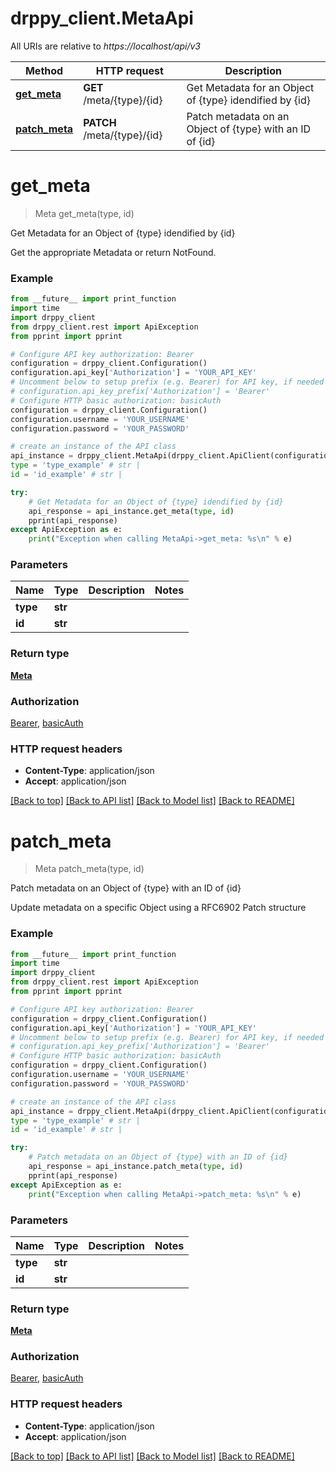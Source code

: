 # drppy_client.MetaApi

All URIs are relative to *https://localhost/api/v3*

Method | HTTP request | Description
------------- | ------------- | -------------
[**get_meta**](MetaApi.md#get_meta) | **GET** /meta/{type}/{id} | Get Metadata for an Object of {type} idendified by {id}
[**patch_meta**](MetaApi.md#patch_meta) | **PATCH** /meta/{type}/{id} | Patch metadata on an Object of {type} with an ID of {id}


# **get_meta**
> Meta get_meta(type, id)

Get Metadata for an Object of {type} idendified by {id}

Get the appropriate Metadata or return NotFound.

### Example
```python
from __future__ import print_function
import time
import drppy_client
from drppy_client.rest import ApiException
from pprint import pprint

# Configure API key authorization: Bearer
configuration = drppy_client.Configuration()
configuration.api_key['Authorization'] = 'YOUR_API_KEY'
# Uncomment below to setup prefix (e.g. Bearer) for API key, if needed
# configuration.api_key_prefix['Authorization'] = 'Bearer'
# Configure HTTP basic authorization: basicAuth
configuration = drppy_client.Configuration()
configuration.username = 'YOUR_USERNAME'
configuration.password = 'YOUR_PASSWORD'

# create an instance of the API class
api_instance = drppy_client.MetaApi(drppy_client.ApiClient(configuration))
type = 'type_example' # str | 
id = 'id_example' # str | 

try:
    # Get Metadata for an Object of {type} idendified by {id}
    api_response = api_instance.get_meta(type, id)
    pprint(api_response)
except ApiException as e:
    print("Exception when calling MetaApi->get_meta: %s\n" % e)
```

### Parameters

Name | Type | Description  | Notes
------------- | ------------- | ------------- | -------------
 **type** | **str**|  | 
 **id** | **str**|  | 

### Return type

[**Meta**](Meta.md)

### Authorization

[Bearer](../README.md#Bearer), [basicAuth](../README.md#basicAuth)

### HTTP request headers

 - **Content-Type**: application/json
 - **Accept**: application/json

[[Back to top]](#) [[Back to API list]](../README.md#documentation-for-api-endpoints) [[Back to Model list]](../README.md#documentation-for-models) [[Back to README]](../README.md)

# **patch_meta**
> Meta patch_meta(type, id)

Patch metadata on an Object of {type} with an ID of {id}

Update metadata on a specific Object using a RFC6902 Patch structure

### Example
```python
from __future__ import print_function
import time
import drppy_client
from drppy_client.rest import ApiException
from pprint import pprint

# Configure API key authorization: Bearer
configuration = drppy_client.Configuration()
configuration.api_key['Authorization'] = 'YOUR_API_KEY'
# Uncomment below to setup prefix (e.g. Bearer) for API key, if needed
# configuration.api_key_prefix['Authorization'] = 'Bearer'
# Configure HTTP basic authorization: basicAuth
configuration = drppy_client.Configuration()
configuration.username = 'YOUR_USERNAME'
configuration.password = 'YOUR_PASSWORD'

# create an instance of the API class
api_instance = drppy_client.MetaApi(drppy_client.ApiClient(configuration))
type = 'type_example' # str | 
id = 'id_example' # str | 

try:
    # Patch metadata on an Object of {type} with an ID of {id}
    api_response = api_instance.patch_meta(type, id)
    pprint(api_response)
except ApiException as e:
    print("Exception when calling MetaApi->patch_meta: %s\n" % e)
```

### Parameters

Name | Type | Description  | Notes
------------- | ------------- | ------------- | -------------
 **type** | **str**|  | 
 **id** | **str**|  | 

### Return type

[**Meta**](Meta.md)

### Authorization

[Bearer](../README.md#Bearer), [basicAuth](../README.md#basicAuth)

### HTTP request headers

 - **Content-Type**: application/json
 - **Accept**: application/json

[[Back to top]](#) [[Back to API list]](../README.md#documentation-for-api-endpoints) [[Back to Model list]](../README.md#documentation-for-models) [[Back to README]](../README.md)

